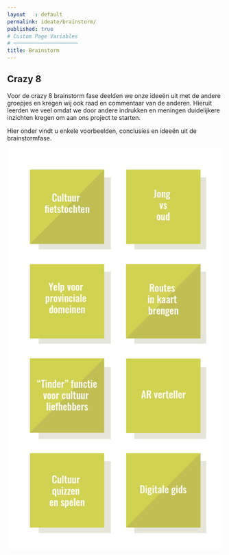 ```yaml
---
layout   : default
permalink: ideate/brainstorm/
published: true
# Custom Page Variables
# ─────────────────────
title: Brainstorm
---
```


## Crazy 8
<p>Voor de crazy 8 brainstorm fase deelden we onze ideeën uit met de andere groepjes en kregen wij ook raad en commentaar van de anderen.
Hieruit leerden we veel omdat we door andere indrukken en meningen duidelijkere inzichten kregen om aan ons project te starten.</p>

<p>Hier onder vindt u enkele voorbeelden, conclusies en ideeën uit de brainstormfase.</p>

<img src="../../assets/images/crazy.png" class="tile">
